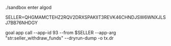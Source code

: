 ./sandbox enter algod

SELLER=QHGMAMCTEHZ2RQV2DRXSPAKIIT3REVK46CHNDJSW6WNXJLSJ7BB76NHDGY

goal app call --app-id 93 --from $SELLER --app-arg "str:seller_withdraw_funds" --dryrun-dump -o tx.dr

